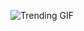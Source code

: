 
<!-- GIF_SECTION -->
![Trending GIF](https://media3.giphy.com/media/v1.Y2lkPThiYjIxNzcyNndvY3VyZGl0ZmlxMGV1ZGE5MXpmcjNuOTlidzQxaWIzOWd4NTlmMyZlcD12MV9naWZzX3NlYXJjaCZjdD1n/7erBV7JsTvPuU/giphy.gif)
<!-- END_GIF_SECTION -->
